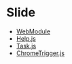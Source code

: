 Slide
===========

- [WebModule](http://uupaa.github.io/Slide/slide/WebModule/index.html)
- [Help.js](http://uupaa.github.io/Slide/slide/Help.js/index.html)
- [Task.js](http://uupaa.github.io/Slide/slide/Task.js/index.html)
- [ChromeTrigger.js](http://uupaa.github.io/Slide/slide/ChromeTrigger.js/index.html)


